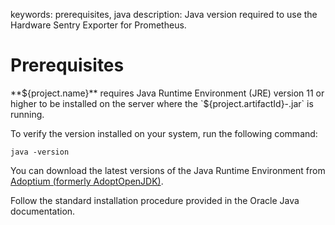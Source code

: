 keywords: prerequisites, java
description: Java version required to use the Hardware Sentry Exporter for Prometheus.

# Prerequisites

**${project.name}** requires Java Runtime Environment (JRE) version 11 or higher to be installed on the server where the `${project.artifactId}-<version>.jar` is running.

To verify the version installed on your system, run the following command:

```batch
java -version
```

You can download the latest versions of the Java Runtime Environment from <a href="https://adoptium.net/" target="_blank">Adoptium (formerly AdoptOpenJDK)</a>.

Follow the standard installation procedure provided in the Oracle Java documentation.